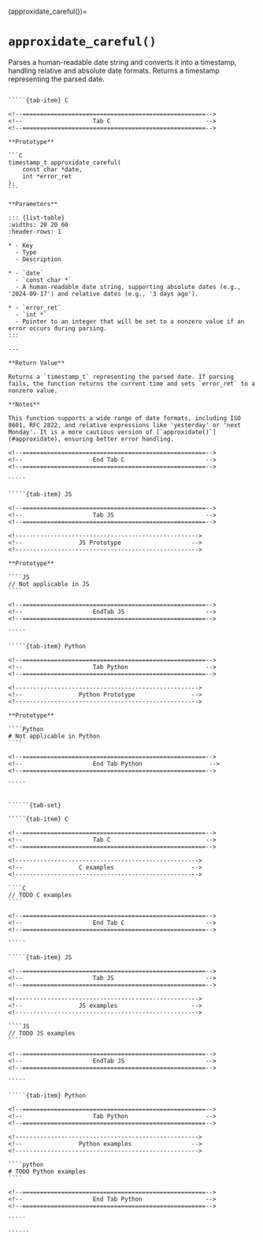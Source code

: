 <!-- ============================================================== -->
(approxidate_careful())=
# `approxidate_careful()`
<!-- ============================================================== -->

Parses a human-readable date string and converts it into a timestamp, handling relative and absolute date formats. Returns a timestamp representing the parsed date.

<!------------------------------------------------------------>
<!--                    Prototypes                          -->
<!------------------------------------------------------------>

``````{tab-set}

`````{tab-item} C

<!--====================================================-->
<!--                    Tab C                           -->
<!--====================================================-->

**Prototype**

```C
timestamp_t approxidate_careful(
    const char *date,
    int *error_ret
);
```

**Parameters**

::: {list-table}
:widths: 20 20 60
:header-rows: 1

* - Key
  - Type
  - Description

* - `date`
  - `const char *`
  - A human-readable date string, supporting absolute dates (e.g., '2024-09-17') and relative dates (e.g., '3 days ago').

* - `error_ret`
  - `int *`
  - Pointer to an integer that will be set to a nonzero value if an error occurs during parsing.
:::

---

**Return Value**

Returns a `timestamp_t` representing the parsed date. If parsing fails, the function returns the current time and sets `error_ret` to a nonzero value.

**Notes**

This function supports a wide range of date formats, including ISO 8601, RFC 2822, and relative expressions like 'yesterday' or 'next Monday'. It is a more cautious version of [`approxidate()`](#approxidate), ensuring better error handling.

<!--====================================================-->
<!--                    End Tab C                       -->
<!--====================================================-->

`````

`````{tab-item} JS

<!--====================================================-->
<!--                    Tab JS                          -->
<!--====================================================-->

<!---------------------------------------------------->
<!--                JS Prototype                    -->
<!---------------------------------------------------->

**Prototype**

````JS
// Not applicable in JS
````

<!--====================================================-->
<!--                    EndTab JS                       -->
<!--====================================================-->

`````

`````{tab-item} Python

<!--====================================================-->
<!--                    Tab Python                      -->
<!--====================================================-->

<!---------------------------------------------------->
<!--                Python Prototype                -->
<!---------------------------------------------------->

**Prototype**

````Python
# Not applicable in Python
````

<!--====================================================-->
<!--                    End Tab Python                   -->
<!--====================================================-->

`````

``````

<!------------------------------------------------------------>
<!--                    Examples                            -->
<!------------------------------------------------------------>

```````{dropdown} Examples

``````{tab-set}

`````{tab-item} C

<!--====================================================-->
<!--                    Tab C                           -->
<!--====================================================-->

<!---------------------------------------------------->
<!--                C examples                      -->
<!---------------------------------------------------->

````C
// TODO C examples
````

<!--====================================================-->
<!--                    End Tab C                       -->
<!--====================================================-->

`````

`````{tab-item} JS

<!--====================================================-->
<!--                    Tab JS                          -->
<!--====================================================-->

<!---------------------------------------------------->
<!--                JS examples                     -->
<!---------------------------------------------------->

````JS
// TODO JS examples
````

<!--====================================================-->
<!--                    EndTab JS                       -->
<!--====================================================-->

`````

`````{tab-item} Python

<!--====================================================-->
<!--                    Tab Python                      -->
<!--====================================================-->

<!---------------------------------------------------->
<!--                Python examples                 -->
<!---------------------------------------------------->

````python
# TODO Python examples
````

<!--====================================================-->
<!--                    End Tab Python                  -->
<!--====================================================-->

`````

``````

```````
